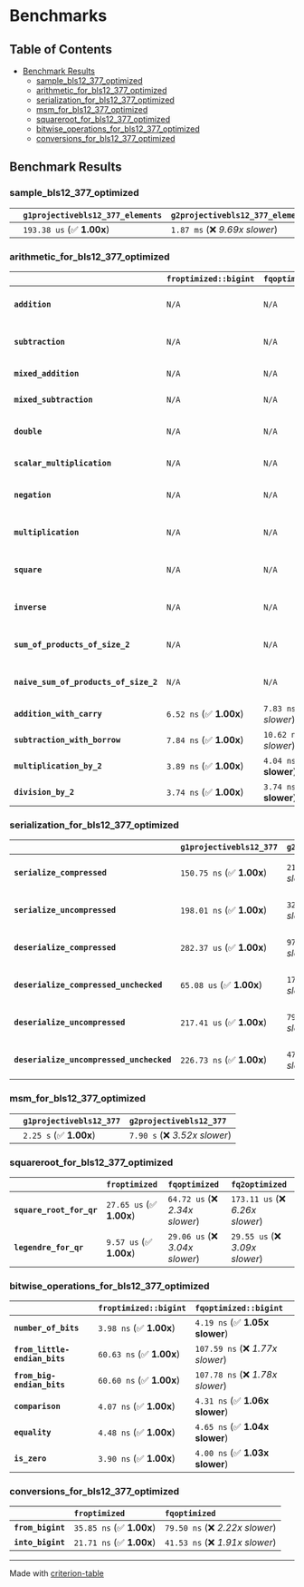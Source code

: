 # Benchmarks

## Table of Contents

- [Benchmark Results](#benchmark-results)
    - [sample_bls12_377_optimized](#sample_bls12_377_optimized)
    - [arithmetic_for_bls12_377_optimized](#arithmetic_for_bls12_377_optimized)
    - [serialization_for_bls12_377_optimized](#serialization_for_bls12_377_optimized)
    - [msm_for_bls12_377_optimized](#msm_for_bls12_377_optimized)
    - [squareroot_for_bls12_377_optimized](#squareroot_for_bls12_377_optimized)
    - [bitwise_operations_for_bls12_377_optimized](#bitwise_operations_for_bls12_377_optimized)
    - [conversions_for_bls12_377_optimized](#conversions_for_bls12_377_optimized)

## Benchmark Results

### sample_bls12_377_optimized

|        | `g1projectivebls12_377_elements`          | `g2projectivebls12_377_elements`           |
|:-------|:------------------------------------------|:------------------------------------------ |
|        | `193.38 us` (✅ **1.00x**)                 | `1.87 ms` (❌ *9.69x slower*)               |

### arithmetic_for_bls12_377_optimized

|                                       | `froptimized::bigint`          | `fqoptimized::bigint`           | `g1projectivebls12_377`          | `g2projectivebls12_377`          | `fq2optimized`                    | `fq12optimized`                   | `fqoptimized`                    | `froptimized`                     |
|:--------------------------------------|:-------------------------------|:--------------------------------|:---------------------------------|:---------------------------------|:----------------------------------|:----------------------------------|:---------------------------------|:--------------------------------- |
| **`addition`**                        | `N/A`                          | `N/A`                           | `1.13 us` (✅ **1.00x**)          | `4.28 us` (❌ *3.79x slower*)     | `26.57 ns` (🚀 **42.55x faster**)  | `177.41 ns` (🚀 **6.37x faster**)  | `19.06 ns` (🚀 **59.32x faster**) | `8.30 ns` (🚀 **136.18x faster**)  |
| **`subtraction`**                     | `N/A`                          | `N/A`                           | `1.17 us` (✅ **1.00x**)          | `4.32 us` (❌ *3.71x slower*)     | `27.32 ns` (🚀 **42.68x faster**)  | `172.55 ns` (🚀 **6.76x faster**)  | `18.76 ns` (🚀 **62.15x faster**) | `8.59 ns` (🚀 **135.74x faster**)  |
| **`mixed_addition`**                  | `N/A`                          | `N/A`                           | `826.09 ns` (✅ **1.00x**)        | `3.08 us` (❌ *3.73x slower*)     | `N/A`                             | `N/A`                             | `N/A`                            | `N/A`                             |
| **`mixed_subtraction`**               | `N/A`                          | `N/A`                           | `853.54 ns` (✅ **1.00x**)        | `3.12 us` (❌ *3.65x slower*)     | `N/A`                             | `N/A`                             | `N/A`                            | `N/A`                             |
| **`double`**                          | `N/A`                          | `N/A`                           | `571.94 ns` (✅ **1.00x**)        | `2.05 us` (❌ *3.59x slower*)     | `12.82 ns` (🚀 **44.63x faster**)  | `104.40 ns` (🚀 **5.48x faster**)  | `11.05 ns` (🚀 **51.74x faster**) | `5.30 ns` (🚀 **108.01x faster**)  |
| **`scalar_multiplication`**           | `N/A`                          | `N/A`                           | `300.38 us` (✅ **1.00x**)        | `1.08 ms` (❌ *3.59x slower*)     | `N/A`                             | `N/A`                             | `N/A`                            | `N/A`                             |
| **`negation`**                        | `N/A`                          | `N/A`                           | `N/A`                            | `N/A`                            | `22.61 ns` (❌ *3.80x slower*)     | `101.62 ns` (❌ *17.08x slower*)   | `16.75 ns` (❌ *2.81x slower*)    | `5.95 ns` (✅ **1.00x**)           |
| **`multiplication`**                  | `N/A`                          | `N/A`                           | `N/A`                            | `N/A`                            | `267.69 ns` (❌ *7.18x slower*)    | `6.66 us` (❌ *178.69x slower*)    | `69.35 ns` (❌ *1.86x slower*)    | `37.27 ns` (✅ **1.00x**)          |
| **`square`**                          | `N/A`                          | `N/A`                           | `N/A`                            | `N/A`                            | `249.37 ns` (❌ *7.83x slower*)    | `4.69 us` (❌ *147.26x slower*)    | `59.03 ns` (❌ *1.85x slower*)    | `31.84 ns` (✅ **1.00x**)          |
| **`inverse`**                         | `N/A`                          | `N/A`                           | `N/A`                            | `N/A`                            | `13.71 us` (❌ *2.17x slower*)     | `24.98 us` (❌ *3.96x slower*)     | `13.35 us` (❌ *2.12x slower*)    | `6.31 us` (✅ **1.00x**)           |
| **`sum_of_products_of_size_2`**       | `N/A`                          | `N/A`                           | `N/A`                            | `N/A`                            | `569.44 ns` (❌ *10.74x slower*)   | `13.56 us` (❌ *255.64x slower*)   | `111.72 ns` (❌ *2.11x slower*)   | `53.04 ns` (✅ **1.00x**)          |
| **`naive_sum_of_products_of_size_2`** | `N/A`                          | `N/A`                           | `N/A`                            | `N/A`                            | `553.51 ns` (❌ *6.73x slower*)    | `13.48 us` (❌ *163.95x slower*)   | `155.96 ns` (❌ *1.90x slower*)   | `82.23 ns` (✅ **1.00x**)          |
| **`addition_with_carry`**             | `6.52 ns` (✅ **1.00x**)        | `7.83 ns` (❌ *1.20x slower*)    | `N/A`                            | `N/A`                            | `N/A`                             | `N/A`                             | `N/A`                            | `N/A`                             |
| **`subtraction_with_borrow`**         | `7.84 ns` (✅ **1.00x**)        | `10.62 ns` (❌ *1.35x slower*)   | `N/A`                            | `N/A`                            | `N/A`                             | `N/A`                             | `N/A`                            | `N/A`                             |
| **`multiplication_by_2`**             | `3.89 ns` (✅ **1.00x**)        | `4.04 ns` (✅ **1.04x slower**)  | `N/A`                            | `N/A`                            | `N/A`                             | `N/A`                             | `N/A`                            | `N/A`                             |
| **`division_by_2`**                   | `3.74 ns` (✅ **1.00x**)        | `3.74 ns` (✅ **1.00x slower**)  | `N/A`                            | `N/A`                            | `N/A`                             | `N/A`                             | `N/A`                            | `N/A`                             |

### serialization_for_bls12_377_optimized

|                                          | `g1projectivebls12_377`          | `g2projectivebls12_377`          | `froptimized`                      | `fqoptimized`                      | `fq2optimized`                      | `fq12optimized`                   |
|:-----------------------------------------|:---------------------------------|:---------------------------------|:-----------------------------------|:-----------------------------------|:------------------------------------|:--------------------------------- |
| **`serialize_compressed`**               | `150.75 ns` (✅ **1.00x**)        | `211.66 ns` (❌ *1.40x slower*)   | `27.87 ns` (🚀 **5.41x faster**)    | `50.28 ns` (🚀 **3.00x faster**)    | `100.10 ns` (✅ **1.51x faster**)    | `626.55 ns` (❌ *4.16x slower*)    |
| **`serialize_uncompressed`**             | `198.01 ns` (✅ **1.00x**)        | `326.48 ns` (❌ *1.65x slower*)   | `27.79 ns` (🚀 **7.13x faster**)    | `50.13 ns` (🚀 **3.95x faster**)    | `100.09 ns` (🚀 **1.98x faster**)    | `626.51 ns` (❌ *3.16x slower*)    |
| **`deserialize_compressed`**             | `282.37 us` (✅ **1.00x**)        | `972.41 us` (❌ *3.44x slower*)   | `44.97 ns` (🚀 **6279.26x faster**) | `93.20 ns` (🚀 **3029.80x faster**) | `205.88 ns` (🚀 **1371.53x faster**) | `1.25 us` (🚀 **225.25x faster**)  |
| **`deserialize_compressed_unchecked`**   | `65.08 us` (✅ **1.00x**)         | `173.52 us` (❌ *2.67x slower*)   | `44.95 ns` (🚀 **1447.98x faster**) | `93.19 ns` (🚀 **698.36x faster**)  | `206.00 ns` (🚀 **315.93x faster**)  | `1.25 us` (🚀 **51.91x faster**)   |
| **`deserialize_uncompressed`**           | `217.41 us` (✅ **1.00x**)        | `795.88 us` (❌ *3.66x slower*)   | `44.88 ns` (🚀 **4843.88x faster**) | `93.17 ns` (🚀 **2333.40x faster**) | `205.88 ns` (🚀 **1056.00x faster**) | `1.26 us` (🚀 **173.23x faster**)  |
| **`deserialize_uncompressed_unchecked`** | `226.73 ns` (✅ **1.00x**)        | `477.36 ns` (❌ *2.11x slower*)   | `44.88 ns` (🚀 **5.05x faster**)    | `93.17 ns` (🚀 **2.43x faster**)    | `205.93 ns` (✅ **1.10x faster**)    | `1.26 us` (❌ *5.54x slower*)      |

### msm_for_bls12_377_optimized

|        | `g1projectivebls12_377`          | `g2projectivebls12_377`           |
|:-------|:---------------------------------|:--------------------------------- |
|        | `2.25 s` (✅ **1.00x**)           | `7.90 s` (❌ *3.52x slower*)       |

### squareroot_for_bls12_377_optimized

|                          | `froptimized`            | `fqoptimized`                   | `fq2optimized`                    |
|:-------------------------|:-------------------------|:--------------------------------|:--------------------------------- |
| **`square_root_for_qr`** | `27.65 us` (✅ **1.00x**) | `64.72 us` (❌ *2.34x slower*)   | `173.11 us` (❌ *6.26x slower*)    |
| **`legendre_for_qr`**    | `9.57 us` (✅ **1.00x**)  | `29.06 us` (❌ *3.04x slower*)   | `29.55 us` (❌ *3.09x slower*)     |

### bitwise_operations_for_bls12_377_optimized

|                               | `froptimized::bigint`          | `fqoptimized::bigint`             |
|:------------------------------|:-------------------------------|:--------------------------------- |
| **`number_of_bits`**          | `3.98 ns` (✅ **1.00x**)        | `4.19 ns` (✅ **1.05x slower**)    |
| **`from_little-endian_bits`** | `60.63 ns` (✅ **1.00x**)       | `107.59 ns` (❌ *1.77x slower*)    |
| **`from_big-endian_bits`**    | `60.60 ns` (✅ **1.00x**)       | `107.78 ns` (❌ *1.78x slower*)    |
| **`comparison`**              | `4.07 ns` (✅ **1.00x**)        | `4.31 ns` (✅ **1.06x slower**)    |
| **`equality`**                | `4.48 ns` (✅ **1.00x**)        | `4.65 ns` (✅ **1.04x slower**)    |
| **`is_zero`**                 | `3.90 ns` (✅ **1.00x**)        | `4.00 ns` (✅ **1.03x slower**)    |

### conversions_for_bls12_377_optimized

|                   | `froptimized`            | `fqoptimized`                    |
|:------------------|:-------------------------|:-------------------------------- |
| **`from_bigint`** | `35.85 ns` (✅ **1.00x**) | `79.50 ns` (❌ *2.22x slower*)    |
| **`into_bigint`** | `21.71 ns` (✅ **1.00x**) | `41.53 ns` (❌ *1.91x slower*)    |

---
Made with [criterion-table](https://github.com/nu11ptr/criterion-table)

